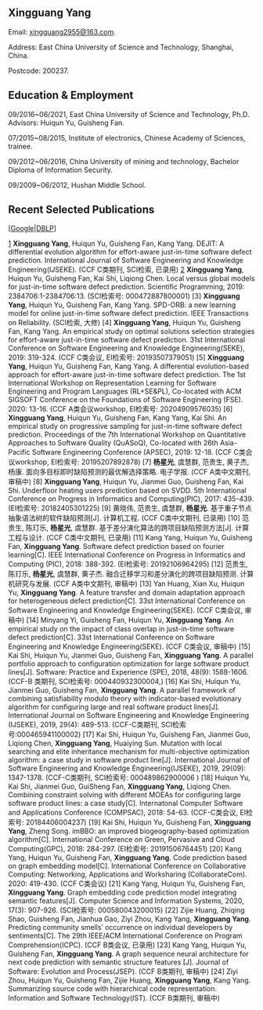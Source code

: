## Xingguang Yang

Email: xingguang2955@163.com.

Address: East China University of Science and Technology, Shanghai, China.

Postcode: 200237.

## Education & Employment
09/2016~06/2021, East China University of Science and Technology, Ph.D. Advisors: Huiqun Yu, Guisheng Fan.

07/2015~08/2015, Institute of electronics, Chinese Academy of Sciences, trainee.

09/2012~06/2016, China University of mining and technology, Bachelor Diploma of Information Security.

09/2009~06/2012, Hushan Middle School.

## Recent Selected Publications
[[Google][1]|[DBLP][2]]

[1]	**Xingguang Yang**, Huiqun Yu, Guisheng Fan, Kang Yang. DEJIT: A differential evolution algorithm for effort-aware just-in-time software defect prediction. International Journal of Software Engineering and Knowledge Engineering(IJSEKE). (CCF C类期刊, SCI检索, 已录用)
[2]	**Xingguang Yang**, Huiqun Yu, Guisheng Fan, Kai Shi, Liqiong Chen. Local versus global models for just-in-time software defect prediction. Scientific Programming, 2019: 2384706:1-2384706:13. (SCI检索号: 000472887800001)
[3]	**Xingguang Yang**, Huiqun Yu, Guisheng Fan, Kang Yang. SPD-ORB: a new learning model for online just-in-time software defect prediction. IEEE Transactions on Reliability. (SCI检索, 大修)
[4]	**Xingguang Yang**, Huiqun Yu, Guisheng Fan, Kang Yang. An empirical study on optimal solutions selection strategies for effort-aware just-in-time software defect prediction. 31st International Conference on Software Engineering and Knowledge Engineering(SEKE), 2019: 319-324. (CCF C类会议, EI检索号: 20193507379051)
[5]	**Xingguang Yang**, Huiqun Yu, Guisheng Fan, Kang Yang. A differential evolution-based approach for effort-aware just-in-time software defect prediction. The 1st International Workshop on Representation Learning for Software Engineering and Program Languages (RL+SE&PL), Co-located with ACM SIGSOFT Conference on the Foundations of Software Engineering (FSE). 2020: 13-16. (CCF A类会议workshop, EI检索号: 20204909576035)
[6]	**Xingguang Yang**, Huiqun Yu, Guisheng Fan, Kang Yang, Kai Shi. An empirical study on progressive sampling for just-in-time software defect prediction. Proceedings of the 7th International Workshop on Quantitative Approaches to Software Quality (QuASoQ), Co-located with 26th Asia-Pacific Software Engineering Conference (APSEC), 2019: 12-18. (CCF C类会议workshop, EI检索号: 20195207892878)
[7]	**杨星光**, 虞慧群, 范贵生, 黄子杰, 杨康. 面向多目标即时缺陷预测的最优解选择策略. 电子学报. (CCF A类中文期刊, 审稿中)
[8]	**Xingguang Yang**, Huiqun Yu, Jianmei Guo, Guisheng Fan, Kai Shi. Underfloor heating users prediction based on SVDD. 5th International Conference on Progress in Informatics and Computing(PIC), 2017: 435-439. (EI检索号: 20182405301225)
[9]	黄晓伟, 范贵生, 虞慧群, **杨星光**. 基于重子节点抽象语法树的软件缺陷预测[J]. 计算机工程. (CCF C类中文期刊, 已录用)
[10]	范贵生, 陈玎乐, **杨星光**, 虞慧群. 基于差分演化算法的跨项目缺陷预测方法[J]. 计算工程与设计. (CCF C类中文期刊, 已录用)
[11]	Kang Yang, Huiqun Yu, Guisheng Fan, **Xingguang Yang**. Software defect prediction based on fourier learning[C]. IEEE International Conference on Progress in Informatics and Computing (PIC), 2018: 388-392. (EI检索号: 20192106964295)
[12]	范贵生, 陈玎乐, **杨星光**, 虞慧群, 黄子杰. 融合迁移学习和差分演化的跨项目缺陷预测. 计算机研究与发展. (CCF A类中文期刊, 审稿中)
[13]	Yan Huang, Xian Xu, Huiqun Yu, **Xingguang Yang**. A feature transfer and domain adaptation approach for heterogeneous defect prediction[C]. 33st International Conference on Software Engineering and Knowledge Engineering(SEKE). (CCF C类会议, 审稿中)
[14]	Minyang Yi, Guisheng Fan, Huiqun Yu, **Xingguang Yang**. An empirical study on the impact of class overlap in just-in-time software defect prediction[C]. 33st International Conference on Software Engineering and Knowledge Engineering(SEKE). (CCF C类会议, 审稿中)
[15]	Kai Shi, Huiqun Yu, Jianmei Guo, Guisheng Fan, **Xingguang Yang**. A parallel portfolio approach to configuration optimization for large software product lines[J]. Software: Practice and Experience (SPE), 2018, 48(9): 1588-1606.(CCF-B 类期刊, SCI检索号: 000440932300004,)
[16]	Kai Shi, Huiqun Yu, Jianmei Guo, Guisheng Fan, **Xingguang Yang**. A parallel framework of combining satisfiability modulo theory with indicator-based evolutionary algorithm for configuring large and real software product lines[J]. International Journal on Software Engineering and Knowledge Engineering (IJSEKE), 2019, 29(4): 489-513. (CCF-C类期刊, SCI检索号:000465941100002)
[17]	Kai Shi, Huiqun Yu, Guisheng Fan, Jianmei Guo, Liqiong Chen, **Xingguang Yang**, Huaiying Sun. Mutation with local searching and elite inheritance mechanism for multi-objective optimization algorithm: a case study in software product line[J]. International Journal of Software Engineering and Knowledge Engineering(IJSEKE), 2019, 29(09): 1347-1378. (CCF-C类期刊, SCI检索号: 000489862900006 )
[18]	Huiqun Yu, Kai Shi, Jianmei Guo, GuiSheng Fan, **Xingguang Yang**, Liqiong Chen.  Combining constraint solving with different MOEAs for configuring large software product lines: a case study[C]. Internatonal Computer Software and Applications Conference (COMPSAC), 2018: 54-63. (CCF-C类会议, EI检索号: 20184406004237)
[19]	Kai Shi, Huiqun Yu, Guisheng Fan, **Xingguang Yang**, Zheng Song. imBBO: an improved biogeography-based optimization algorithm[C]. International Conference on Green, Pervasive and Cloud Computing(GPC), 2018: 284-297. (EI检索号: 20191506764451)
[20]	Kang Yang, Huiqun Yu, Guisheng Fan, **Xingguang Yang**. Code prediction based on graph embedding model[C]. International Conference on Collaborative Computing: Networking, Applications and Worksharing (CollaborateCom). 2020: 419-430. (CCF C类会议)
[21]	Kang Yang, Huiqun Yu, Guisheng Fan, **Xingguang Yang**. Graph embedding code prediction model integrating semantic features[J]. Computer Science and Information Systems, 2020, 17(3): 907-926. (SCI检索号: 000580043200015)
[22]	Zijie Huang, Zhiqing Shao, Guisheng Fan, Jianhua Gao, Ziyi Zhou, Kang Yang, **Xingguang Yang**. Predicting community smells’ occurrence on individual developers by sentiments[C]. The 29th IEEE/ACM International Conference on Program Comprehension(ICPC). (CCF B类会议, 已录用)
[23]	Kang Yang, Huiqun Yu, Guisheng Fan, **Xingguang Yang**. A graph sequence neural architecture for next code prediction with semantic structure features [J]. Journal of Software: Evolution and Process(JSEP). (CCF B类期刊, 审稿中)
[24]	Ziyi Zhou, Huiqun Yu, Guisheng Fan, Zijie Huang, **Xingguang Yang**, Kang Yang. Summarizing source code with hierarchical code representation. Information and Software Technology(IST). (CCF B类期刊, 审稿中)


[1]: https://scholar.google.com/citations?user=FO57rqMAAAAJ&hl=zh-CN&oi=sra

[2]: https://dblp.uni-trier.de/pers/hd/y/Yang:Xingguang

